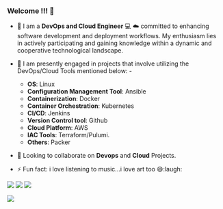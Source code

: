 ### Welcome !!! 👋


- 🔭 I am a __DevOps and Cloud Engineer__ :computer: :cloud: committed to enhancing software development and deployment workflows. My enthusiasm lies in actively participating and gaining knowledge within a dynamic and cooperative technological landscape.
- 🌱 I am presently engaged in projects that involve utilizing the DevOps/Cloud Tools mentioned below: -
  - __OS__: Linux
  - __Configuration Management Tool__: Ansible
  - __Containerization__: Docker
  - __Container Orchestration__: Kubernetes
  - __CI/CD__: Jenkins
  - __Version Control tool__: Github
  - __Cloud Platform__: AWS
  - __IAC Tools__: Terraform/Pulumi.
  - __Others__: Packer

- 👯 Looking to collaborate on __Devops__ and __Cloud__ Projects.
- ⚡ Fun fact: i love listening to music...i love art too :smile::laugh:

[![](https://img.shields.io/badge/twitter-%230077B5.svg?style=for-the-badge&logo=twitter)](https://www.twitter.com/Narbydxelos)
[![](https://img.shields.io/badge/linkedin-%230077B5.svg?style=for-the-badge&logo=linkedin)](https://www.linkedin.com/in/solomon-onwuasoanya-55b41180/)
[![](https://img.shields.io/badge/medium-%230077B5.svg?style=for-the-badge&logo=medium)](https://medium.com/@onwuasoanyasc_22360)

![](https://github.com/dybran/Containerizing-Microservices-Project/blob/main/images/ved.jpg)



<!--
**dybran/dybran** is a ✨ _special_ ✨ repository because its `README.md` (this file) appears on your GitHub profile.

Here are some ideas to get you started:

- 🔭 I’m currently working on DevOps :computer: :cloud: 
- 🌱 I’m currently learning DevOps Tools
- 👯 I’m looking to collaborate on Devops and Cloud Computing
- 📫 How to reach me: https://twitter.com/Narbydxelos
- 😄 Pronouns: 
- ⚡ Fun fact: i love listening to music...alot :smile:
-->
